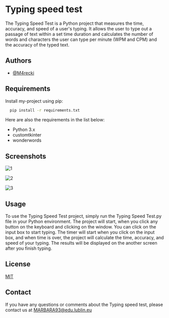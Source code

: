 
# Typing speed test

The Typing Speed Test is a Python project that measures the time, accuracy, and speed of a user's typing. It allows the user to type out a passage of text within a set time duration and calculates the number of words and characters the user can type per minute (WPM and CPM) and the accuracy of the typed text.



## Authors

- [@M4recki](https://www.github.com/M4recki)


## Requirements

Install my-project using pip:

```bash
  pip install -r requirements.txt
```

Here are also the requirements in the list below:

- Python 3.x
- customtkinter
- wonderwords


    
## Screenshots

![1](https://github.com/M4recki/Weather-app/assets/111280515/9fd513ac-d7bd-4da0-9b8b-b0b231a5a1c1)

![2](https://github.com/M4recki/Weather-app/assets/111280515/8efa90d3-3ad7-4c23-89ed-845887d71197)

![3](https://github.com/M4recki/Weather-app/assets/111280515/4d984af9-4a35-488c-8d55-d73ea31ca114)

## Usage

To use the Typing Speed Test project, simply run the Typing Speed Test.py file in your Python environment. The project will start, when you click any button on the keyboard and clicking on the window. You can click on the input box to start typing. The timer will start when you click on the input box, and when time is over, the project will calculate the time, accuracy, and speed of your typing. The results will be displayed on the another screen after you finish typing.


## License

[MIT](https://github.com/M4recki/Typing-speed-test/blob/master/LICENSE)


## Contact
If you have any questions or comments about the Typing speed test, please contact us at MARBARA93@edu.lublin.eu
